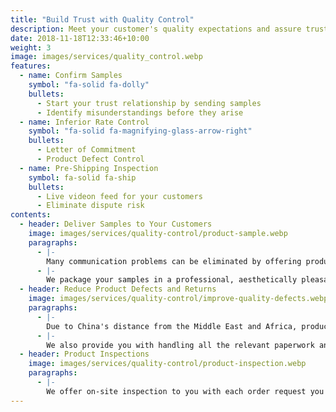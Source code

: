 ```yaml
---
title: "Build Trust with Quality Control"
description: Meet your customer's quality expectations and assure trust, without spending too much money
date: 2018-11-18T12:33:46+10:00
weight: 3
image: images/services/quality_control.webp
features:
  - name: Confirm Samples
    symbol: "fa-solid fa-dolly"
    bullets:
      - Start your trust relationship by sending samples
      - Identify misunderstandings before they arise
  - name: Inferior Rate Control
    symbol: "fa-solid fa-magnifying-glass-arrow-right"
    bullets:
      - Letter of Commitment
      - Product Defect Control
  - name: Pre-Shipping Inspection
    symbol: fa-solid fa-ship
    bullets:
      - Live videon feed for your customers
      - Eliminate dispute risk
contents:
  - header: Deliver Samples to Your Customers
    image: images/services/quality-control/product-sample.webp
    paragraphs:
      - |-
        Many communication problems can be eliminated by offering product samples to your customers. Instead of having to deal with shipping samples to each customer, we keep a sample stock for you in our China warehouse and send it to potential customers as needed.
      - |-
        We package your samples in a professional, aesthetically pleasant way to leave the best first impression on your customers.
  - header: Reduce Product Defects and Returns
    image: images/services/quality-control/improve-quality-defects.webp
    paragraphs:
      - |-
        Due to China's distance from the Middle East and Africa, product returns pose a large amount of risk for sellers. By identifying customer requirements and assisting you with manufacturing accordingly, we help you eliminate product returns, and any disputes that may arise due to quality issues.
      - |-
        We also provide you with handling all the relevant paperwork and agreements with your customers, while offering legal and business advice in order to help you get the most feasible conditions for your business.
  - header: Product Inspections
    image: images/services/quality-control/product-inspection.webp
    paragraphs:
      - |-
        We offer on-site inspection to you with each order request you receive. We make sure that everything that goes into a shipping container is accounted for. Our  eye for quality and transparency has earned us the continued trust of our buyer network in China. By working with Nile Global Trade, that trust it automatically lent to you.
---
```

